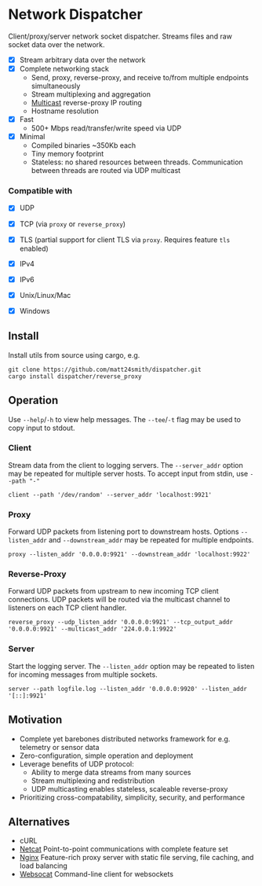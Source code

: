 # Network Dispatcher
Client/proxy/server network socket dispatcher. Streams files and raw socket 
data over the network.

- [X] Stream arbitrary data over the network
- [X] Complete networking stack
  - Send, proxy, reverse-proxy, and receive to/from multiple endpoints simultaneously
  - Stream multiplexing and aggregation
  - [Multicast](https://en.wikipedia.org/wiki/Multicast) reverse-proxy IP routing
  - Hostname resolution
- [X] Fast
  - 500+ Mbps read/transfer/write speed via UDP
- [X] Minimal 
  - Compiled binaries ~350Kb each
  - Tiny memory footprint
  - Stateless: no shared resources between threads. Communication between threads are routed via UDP multicast

### Compatible with
- [X] UDP
- [X] TCP (via `proxy` or `reverse_proxy`)
- [X] TLS (partial support for client TLS via `proxy`. Requires feature `tls` enabled)
- [X] IPv4
- [X] IPv6
- [X] Unix/Linux/Mac
- [X] Windows


## Install
Install utils from source using cargo, e.g.
```
git clone https://github.com/matt24smith/dispatcher.git
cargo install dispatcher/reverse_proxy
```


## Operation
Use `--help`/`-h` to view help messages.
The `--tee`/`-t` flag may be used to copy input to stdout.

### Client

Stream data from the client to logging servers. The `--server_addr` option may 
be repeated for multiple server hosts. To accept input from stdin, use `--path "-"`

```
client --path '/dev/random' --server_addr 'localhost:9921'
```

### Proxy

Forward UDP packets from listening port to downstream hosts. 
Options `--listen_addr` and `--downstream_addr` may be repeated for multiple 
endpoints.

```
proxy --listen_addr '0.0.0.0:9921' --downstream_addr 'localhost:9922'
```

### Reverse-Proxy

Forward UDP packets from upstream to new incoming TCP client connections.
UDP packets will be routed via the multicast channel to listeners on each TCP 
client handler.

```
reverse_proxy --udp_listen_addr '0.0.0.0:9921' --tcp_output_addr '0.0.0.0:9921' --multicast_addr '224.0.0.1:9922'
```

### Server

Start the logging server. The `--listen_addr` option may be repeated to listen 
for incoming messages from multiple sockets.

```
server --path logfile.log --listen_addr '0.0.0.0:9920' --listen_addr '[::]:9921'
```


## Motivation

- Complete yet barebones distributed networks framework for e.g. telemetry or sensor data
- Zero-configuration, simple operation and deployment
- Leverage benefits of UDP protocol:
  - Ability to merge data streams from many sources
  - Stream multiplexing and redistribution
  - UDP multicasting enables stateless, scaleable reverse-proxy
- Prioritizing cross-compatability, simplicity, security, and performance

## Alternatives

- cURL
- [Netcat](https://en.wikipedia.org/wiki/Netcat) Point-to-point communications with complete feature set 
- [Nginx](https://en.wikipedia.org/wiki/Nginx) Feature-rich proxy server with static file serving, file caching, and load balancing
- [Websocat](https://github.com/vi/websocat) Command-line client for websockets

